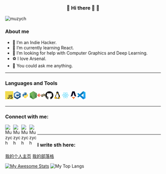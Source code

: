 <p align="center">
 <h3 align="center">🌠 Hi there 👋 🌃</h3>
</p>
<p align="left"> <img src="https://komarev.com/ghpvc/?username=muzych" alt="muzych" /> </p>

### About me
- 🔭 I’m an Indie Hacker.
- 🌱 I’m currently learning  React.
- 🤔 I’m looking for help with Computer Graphics and Deep Learning.
- ⚽ I love Arsenal.
- 💬 You could ask me anything.

---
### Languages and Tools
<img align="left" alt="JavaScript" width="26px" src="https://github.com/github/explore/raw/main/topics/javascript/javascript.png" />
<img align="left" alt="C++" width="26px" src="https://github.com/github/explore/raw/main/topics/cpp/cpp.png" />
<img align="left" alt="python" width="26px" src="https://github.com/github/explore/raw/main/topics/python/python.png" />
<img align="left" alt="Node.js" width="26px" src="https://github.com/github/explore/raw/main/topics/nodejs/nodejs.png" />
<img align="left" alt="Git" width="26px" src="https://github.com/github/explore/raw/main/topics/git/git.png" />
<img align="left" alt="GitHub" width="26px" src="https://github.com/github/explore/raw/main/topics/github/github.png" />
<img align="left" alt="Linux" width="26px" src="https://github.com/github/explore/raw/main/topics/linux/linux.png" />
<img align="left" alt="React" width="26px" src="https://github.com/github/explore/raw/main/topics/react/react.png" />
<img align="left" alt="Astro" width="26px" src="https://github.com/github/explore/raw/main/topics/astro/astro.png" />
<img align="left" alt="Visual Studio Code" width="26px" src="https://github.com/github/explore/raw/main/topics/visual-studio-code/visual-studio-code.png" />

<br/>
<br/>

---

### Connect with me:
[<img align="left" src="https://cdn.jsdelivr.net/npm/simple-icons@3.0.1/icons/telegram.svg" alt="Muzych" width="26px" style="{fill: green;}" />](https://t.me/Muzy_ch)
[<img align="left" src="https://cdn.jsdelivr.net/npm/simple-icons@3.0.1/icons/gmail.svg" alt="Muzych" width="26px" />](mailto:haxk1024@gmail.com)
[<img align="left" src="https://cdn.jsdelivr.net/npm/simple-icons@3.0.1/icons/twitter.svg" alt="Muzych" width="26px" />](https://twitter.com/1Haxk4541)
[<img align="left" src="https://cdn.jsdelivr.net/npm/simple-icons@3.0.1/icons/mastodon.svg" alt="Muzych" width="26px" />](https://mastodon.social/@Muzych)
<br/>

---

### I write sth here:
[我的个人主页](https://portfolio-li0329.vercel.app/)
[我的部落格](https://muzych.ink)

[![My Awesome Stats](https://github-readme-stats.vercel.app/api?username=muzych&count_private=true&show_icons=true&theme=material-palenight)](https://github.com/anuraghazra/github-readme-stats)
![My Top Langs](https://github-readme-stats.vercel.app/api/top-langs/?username=muzych&show_icons=true&layout=compact&langs_count=8&theme=radical&exclude_repo=android_kernel_leeco_msm8976,android_device_leeco_s2,proprietary_vendor_leeco,twrp_device_leeco_s2,device_leeco_s2-P,device_leeco_s2-O)

